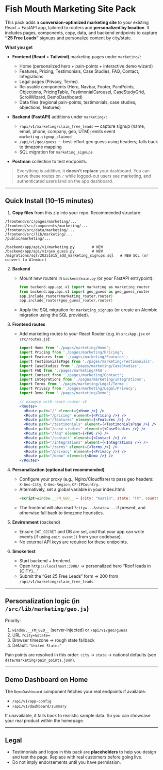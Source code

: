 # Fish Mouth Marketing Site Pack

This pack adds a **conversion-optimized marketing site** to your existing React + FastAPI app,
tailored to roofers and **personalized by location**. It includes pages, components, copy, data,
and backend endpoints to capture **“25 Free Leads”** signups and personalize content by city/state.

**What you get**

- **Frontend (React + Tailwind)** marketing pages under `marketing/`:
  - Home (personalized hero + pain-points + interactive demo wizard)
  - Features, Pricing, Testimonials, Case Studies, FAQ, Contact, Integrations
  - Legal pages (Privacy, Terms)
  - Re-usable components (Hero, Navbar, Footer, PainPoints, Objections, PricingTable, TestimonialCarousel, CaseStudyGrid, ScrollWizard, DemoDashboard)
  - Data files (regional pain-points, testimonials, case studies, objections, features)

- **Backend (FastAPI)** additions under `marketing/`:
  - `/api/v1/marketing/claim_free_leads` — capture signup (name, email, phone, company, geo, UTM); emits event `marketing.signup_claimed`
  - `/api/v1/geo/guess` — best-effort geo guess using headers; falls back to timezone mapping
  - SQL migration for `marketing_signups`

- **Postman** collection to test endpoints.

> Everything is additive; it **doesn’t replace** your dashboard. You can serve these routes on `/`
  while logged-out users see marketing, and authenticated users land on the app dashboard.

---

## Quick Install (10–15 minutes)

1) **Copy files** from this zip into your repo. Recommended structure:

```
/frontend/src/pages/marketing/...
/frontend/src/components/marketing/...
/frontend/src/data/marketing/...
/frontend/src/lib/marketing/...
/public/marketing/...

/backend/app/api/v1/marketing.py        # NEW
/backend/app/api/v1/geo_guess.py        # NEW
/migrations/sql/20251015_add_marketing_signups.sql   # NEW SQL (or convert to Alembic)
```

2) **Backend**
   - Mount new routers in `backend/main.py` (or your FastAPI entrypoint):
     ```python
     from backend.app.api.v1 import marketing as marketing_router
     from backend.app.api.v1 import geo_guess as geo_guess_router
     app.include_router(marketing_router.router)
     app.include_router(geo_guess_router.router)
     ```
   - Apply the SQL migration for `marketing_signups` (or create an Alembic migration using the SQL provided).

3) **Frontend routes**
   - Add marketing routes to your React Router (e.g. in `src/App.jsx` or `src/routes.js`):
     ```jsx
     import Home from './pages/marketing/Home';
     import Pricing from './pages/marketing/Pricing';
     import Features from './pages/marketing/Features';
     import TestimonialsPage from './pages/marketing/Testimonials';
     import CaseStudies from './pages/marketing/CaseStudies';
     import FAQ from './pages/marketing/FAQ';
     import Contact from './pages/marketing/Contact';
     import Integrations from './pages/marketing/Integrations';
     import Terms from './pages/marketing/Legal/Terms';
     import Privacy from './pages/marketing/Legal/Privacy';
     import Demo from './pages/marketing/Demo';

     // example with react-router v6
     <Routes>
       <Route path="/" element={<Home />} />
       <Route path="/pricing" element={<Pricing />} />
       <Route path="/features" element={<Features />} />
       <Route path="/testimonials" element={<TestimonialsPage />} />
       <Route path="/case-studies" element={<CaseStudies />} />
       <Route path="/faq" element={<FAQ />} />
       <Route path="/contact" element={<Contact />} />
       <Route path="/integrations" element={<Integrations />} />
       <Route path="/terms" element={<Terms />} />
       <Route path="/privacy" element={<Privacy />} />
       <Route path="/demo" element={<Demo />} />
     </Routes>
     ```

4) **Personalization (optional but recommended)**
   - Configure your proxy (e.g., Nginx/Cloudflare) to pass geo headers:
     `X-Geo-City`, `X-Geo-Region`, `CF-IPCountry`.
   - Alternatively, set a global variable in your index.html:
     ```html
     <script>window.__FM_GEO__ = {city: "Austin", state: "TX", country: "US", source: "server"}</script>
     ```
   - The frontend will also read `?city=...&state=...` if present, and otherwise fall back to timezone heuristics.

5) **Environment** (backend)
   - Ensure `JWT_SECRET` and DB are set, and that your app can write events (if using `emit_event()` from your codebase).
   - No external API keys are required for these endpoints.

6) **Smoke test**
   - Start backend + frontend.
   - Open `http://localhost:3000/` → personalized hero “Roof leads in {CITY}…”
   - Submit the “Get 25 Free Leads” form → 200 from `/api/v1/marketing/claim_free_leads`.

---

## Personalization logic (in `/src/lib/marketing/geo.js`)

Priority:
1) `window.__FM_GEO__` (server-injected) or `/api/v1/geo/guess`
2) URL `?city=&state=`
3) Browser timezone → rough state fallback
4) Default: `"United States"`

Pain points are resolved in this order:
`city` → `state` → national defaults (see `data/marketing/pain_points.json`).

---

## Demo Dashboard on Home

The `DemoDashboard` component fetches your real endpoints if available:
- `/api/v1/app-config`
- `/api/v1/dashboard/summary`

If unavailable, it falls back to realistic sample data. So you can showcase your real product within the homepage.

---

## Legal

- Testimonials and logos in this pack are **placeholders** to help you design and test the page. Replace with real customers before going live.
- Do not imply endorsements until you have permission.
